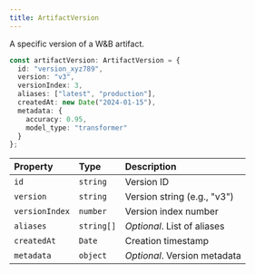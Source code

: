 ```yaml
---
title: ArtifactVersion
---
```


A specific version of a W&B artifact.

```typescript
const artifactVersion: ArtifactVersion = {
  id: "version_xyz789",
  version: "v3",
  versionIndex: 3,
  aliases: ["latest", "production"],
  createdAt: new Date("2024-01-15"),
  metadata: {
    accuracy: 0.95,
    model_type: "transformer"
  }
};
```

| Property | Type | Description |
| :------- | :--- | :---------- |
| `id` | `string` | Version ID |
| `version` | `string` | Version string (e.g., "v3") |
| `versionIndex` | `number` | Version index number |
| `aliases` | `string[]` | *Optional*. List of aliases |
| `createdAt` | `Date` | Creation timestamp |
| `metadata` | `object` | *Optional*. Version metadata |
